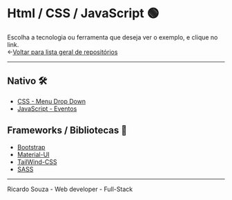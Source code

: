 # Html / CSS / JavaScript 🟢
Escolha a tecnologia ou ferramenta que deseja ver o exemplo, e clique no link.<br> 
←[Voltar para lista geral de repositórios](https://github.com/ricardaonao/Portifolio)


___________________________________________________________________________________________________
## Nativo 🛠
* [CSS - Menu Drop Down]()
* [JavaScript - Eventos]()


## Frameworks / Bibliotecas 🧰
* [Bootstrap]()
* [Material-UI]()
* [TailWind-CSS]()
* [SASS]()

___________________________________________________________________________________________________
Ricardo Souza  - Web developer - Full-Stack
